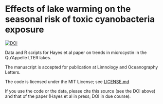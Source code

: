# Effects of lake warming on the seasonal risk of toxic cyanobacteria exposure

[![DOI](https://zenodo.org/badge/111142918.svg)](https://zenodo.org/badge/latestdoi/111142918)

Data and R scripts for Hayes et al paper on trends in microcystin in the
Qu'Appelle LTER lakes.

The manuscript is accepted for publication at Limnology and Oceanography
Letters.

The code is licensed under the MIT License; see [LICENSE.md](LICENSE.md)

If you use the code or the data, please cite this source (see the DOI above) and
that of the paper (Hayes et al in press; DOI in due course).
